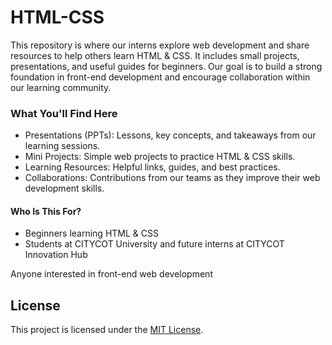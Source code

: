 # HTML-CSS
This repository is where our interns explore web development and share resources to help others learn HTML & CSS. It includes small projects, presentations, and useful guides for beginners. Our goal is to build a strong foundation in front-end development and encourage collaboration within our learning community.

### What You'll Find Here
* Presentations (PPTs): Lessons, key concepts, and takeaways from our learning sessions.
* Mini Projects: Simple web projects to practice HTML & CSS skills.
* Learning Resources: Helpful links, guides, and best practices.
* Collaborations: Contributions from our teams as they improve their web development skills.

#### Who Is This For?
* Beginners learning HTML & CSS
* Students at CITYCOT University and future interns at CITYCOT Innovation Hub


Anyone interested in front-end web development



## License
This project is licensed under the [MIT License](https://opensource.org/licenses/MIT).
